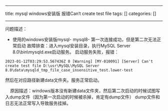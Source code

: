 
--- 
title:  mysql windows安装版 报错Can‘t create test file 
tags: []
categories: [] 

---
问题描述：
- 使用的windows安装版mysql- mysql8- 第一次连接成功，但是第二次无法正常启动
故障排查：进入mysql安装目录，执行MySQL Server 8.0\bin\mysqld.exe启动服务。 启动服务失败，报错：

```
2023-01-12T03:29:53.567436Z 0 [Warning] [MY-010091] [Server] Can't create test file D:\usr\MySQL\MySQL Server 8.0\data\mysqld_tmp_file_case_insensitive_test.lower-test

```

然后在对应路径新建data文件夹。服务正常启动。

    原因描述：windows版本没有新建data文件夹，然后第二次启动的时候试图写入dump文件（因为第一次启动的时候被杀掉，肯定有dump文件） dump文件和日志无法正常写入导致服务挂掉。    
